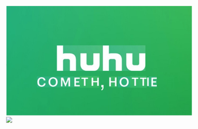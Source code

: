 
<html>
<head>

  </head>
  <body>
    <img src="huhu.jpg" />
 <img src=”huhu.jpg” style=”Filter: Wave(Add=0, Freq=5, LightStrength=20, Phase=220, Strength=10)”>
  </body>
